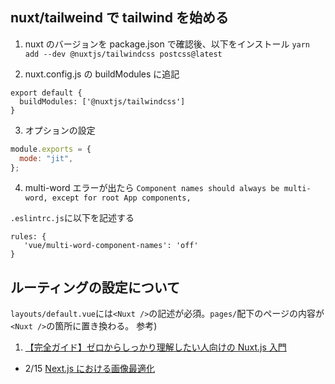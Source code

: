 ## nuxt/tailweind で tailwind を始める

1. nuxt のバージョンを package.json で確認後、以下をインストール
   `yarn add --dev @nuxtjs/tailwindcss postcss@latest`

2. nuxt.config.js の buildModules に追記

```
export default {
  buildModules: ['@nuxtjs/tailwindcss']
}
```

3. オプションの設定

```tailwind.config.js
module.exports = {
  mode: "jit",
};
```

4. multi-word エラーが出たら
   `Component names should always be multi-word, except for root App components,`

`.eslintrc.js`に以下を記述する

```JS
rules: {
   'vue/multi-word-component-names': 'off'
}
```

## ルーティングの設定について

`layouts/default.vue`には`<Nuxt />`の記述が必須。`pages/`配下のページの内容が`<Nuxt />`の箇所に置き換わる。
参考)

1.  [【完全ガイド】ゼロからしっかり理解したい人向けの Nuxt.js 入門](https://reffect.co.jp/vue/nuxt-js-first-step)

- 2/15 [Next.js における画像最適化](https://zenn.dev/flat_ito/articles/38944280919eb3)
